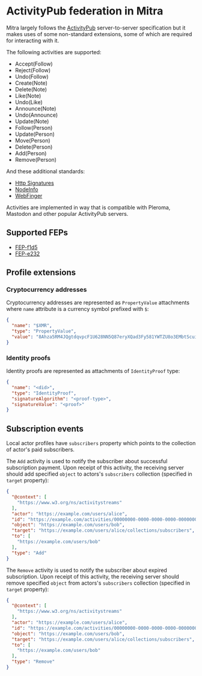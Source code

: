 # ActivityPub federation in Mitra

Mitra largely follows the [ActivityPub](https://www.w3.org/TR/activitypub/) server-to-server specification but it makes uses of some non-standard extensions, some of which are required for interacting with it.

The following activities are supported:

- Accept(Follow)
- Reject(Follow)
- Undo(Follow)
- Create(Note)
- Delete(Note)
- Like(Note)
- Undo(Like)
- Announce(Note)
- Undo(Announce)
- Update(Note)
- Follow(Person)
- Update(Person)
- Move(Person)
- Delete(Person)
- Add(Person)
- Remove(Person)

And these additional standards:

- [Http Signatures](https://datatracker.ietf.org/doc/html/draft-cavage-http-signatures)
- [NodeInfo](https://nodeinfo.diaspora.software/)
- [WebFinger](https://webfinger.net/)

Activities are implemented in way that is compatible with Pleroma, Mastodon and other popular ActivityPub servers.

## Supported FEPs

- [FEP-f1d5](https://codeberg.org/fediverse/fep/src/branch/main/feps/fep-f1d5.md)
- [FEP-e232](https://codeberg.org/fediverse/fep/src/branch/main/feps/fep-e232.md)

## Profile extensions

### Cryptocurrency addresses

Cryptocurrency addresses are represented as `PropertyValue` attachments where `name` attribute is a currency symbol prefixed with `$`:

```json
{
  "name": "$XMR",
  "type": "PropertyValue",
  "value": "8Ahza5RM4JQgtdqvpcF1U628NN5Q87eryXQad3Fy581YWTZU8o3EMbtScuioQZSkyNNEEE1Lkj2cSbG4VnVYCW5L1N4os5p"
}
```

### Identity proofs

Identity proofs are represented as attachments of `IdentityProof` type:

```json
{
  "name": "<did>",
  "type": "IdentityProof",
  "signatureAlgorithm": "<proof-type>",
  "signatureValue": "<proof>"
}
```

## Subscription events

Local actor profiles have `subscribers` property which points to the collection of actor's paid subscribers.

The `Add` activity is used to notify the subscriber about successful subscription payment. Upon receipt of this activity, the receiving server should add specified `object` to actors's `subscribers` collection (specified in `target` property):

```json
{
  "@context": [
    "https://www.w3.org/ns/activitystreams"
  ],
  "actor": "https://example.com/users/alice",
  "id": "https://example.com/activities/00000000-0000-0000-0000-000000000001",
  "object": "https://example.com/users/bob",
  "target": "https://example.com/users/alice/collections/subscribers",
  "to": [
    "https://example.com/users/bob"
  ],
  "type": "Add"
}
```

The `Remove` activity is used to notify the subscriber about expired subscription. Upon receipt of this activity, the receiving server should remove specified `object` from actors's `subscribers` collection (specified in `target` property):

```json
{
  "@context": [
    "https://www.w3.org/ns/activitystreams"
  ],
  "actor": "https://example.com/users/alice",
  "id": "https://example.com/activities/00000000-0000-0000-0000-000000000002",
  "object": "https://example.com/users/bob",
  "target": "https://example.com/users/alice/collections/subscribers",
  "to": [
    "https://example.com/users/bob"
  ],
  "type": "Remove"
}
```
